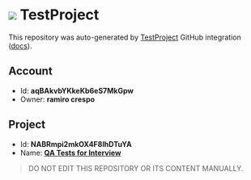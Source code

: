 # ![](https://s3.amazonaws.com/storage-static.testproject.io/logos/TP-Logo-Square.svg) TestProject

This repository was auto-generated by [TestProject](https://testproject.io) GitHub integration ([docs](https://docs.testproject.io/testproject-integrations/github-integration)).

## Account
* Id: **aqBAkvbYKkeKb6eS7MkGpw**
* Owner: **ramiro crespo**

## Project
* Id: **NABRmpi2mkOX4F8IhDTuYA**
* Name: **[QA Tests for Interview](https://app.testproject.io/#/projects/989094/tests)**

> DO NOT EDIT THIS REPOSITORY OR ITS CONTENT MANUALLY.